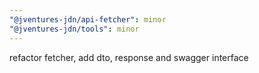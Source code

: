 ```yaml
---
"@jventures-jdn/api-fetcher": minor
"@jventures-jdn/tools": minor
---
```


refactor fetcher, add dto, response and swagger interface
